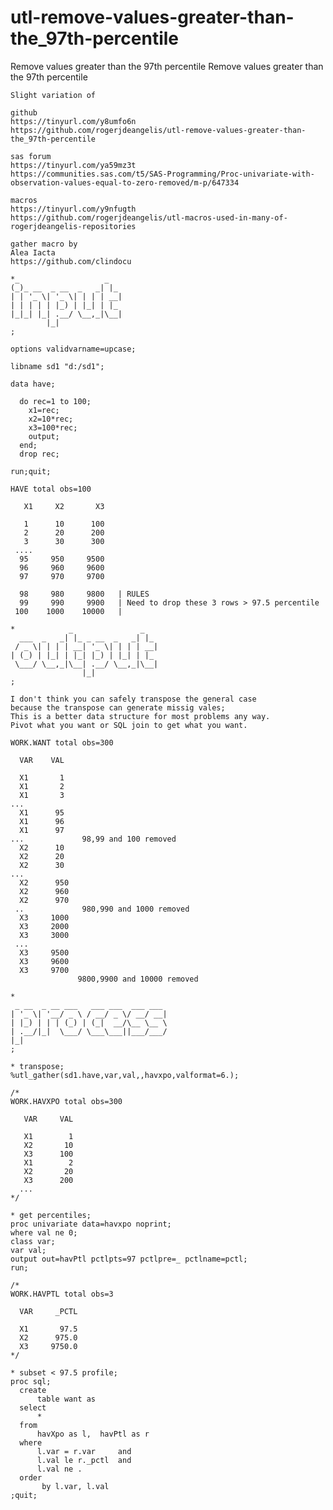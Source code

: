 # utl-remove-values-greater-than-the_97th-percentile
Remove values greater than the 97th percentile
    Remove values greater than the 97th percentile                                                                                        
                                                                                                                                          
    Slight variation of                                                                                                                   
                                                                                                                                          
    github                                                                                                                                
    https://tinyurl.com/y8umfo6n                                                                                                          
    https://github.com/rogerjdeangelis/utl-remove-values-greater-than-the_97th-percentile                                                 
                                                                                                                                          
    sas forum                                                                                                                             
    https://tinyurl.com/ya59mz3t                                                                                                          
    https://communities.sas.com/t5/SAS-Programming/Proc-univariate-with-observation-values-equal-to-zero-removed/m-p/647334               
                                                                                                                                          
    macros                                                                                                                                
    https://tinyurl.com/y9nfugth                                                                                                          
    https://github.com/rogerjdeangelis/utl-macros-used-in-many-of-rogerjdeangelis-repositories                                            
                                                                                                                                          
    gather macro by                                                                                                                       
    Alea Iacta                                                                                                                            
    https://github.com/clindocu                                                                                                           
                                                                                                                                          
    *_                   _                                                                                                                
    (_)_ __  _ __  _   _| |_                                                                                                              
    | | '_ \| '_ \| | | | __|                                                                                                             
    | | | | | |_) | |_| | |_                                                                                                              
    |_|_| |_| .__/ \__,_|\__|                                                                                                             
            |_|                                                                                                                           
    ;                                                                                                                                     
                                                                                                                                          
    options validvarname=upcase;                                                                                                          
                                                                                                                                          
    libname sd1 "d:/sd1";                                                                                                                 
                                                                                                                                          
    data have;                                                                                                                            
                                                                                                                                          
      do rec=1 to 100;                                                                                                                    
        x1=rec;                                                                                                                           
        x2=10*rec;                                                                                                                        
        x3=100*rec;                                                                                                                       
        output;                                                                                                                           
      end;                                                                                                                                
      drop rec;                                                                                                                           
                                                                                                                                          
    run;quit;                                                                                                                             
                                                                                                                                          
    HAVE total obs=100                                                                                                                    
                                                                                                                                          
       X1     X2       X3                                                                                                                 
                                                                                                                                          
       1      10      100                                                                                                                 
       2      20      200                                                                                                                 
       3      30      300                                                                                                                 
     ....                                                                                                                                 
      95     950     9500                                                                                                                 
      96     960     9600                                                                                                                 
      97     970     9700                                                                                                                 
                                                                                                                                          
      98     980     9800   | RULES                                                                                                       
      99     990     9900   | Need to drop these 3 rows > 97.5 percentile                                                                 
     100    1000    10000   |                                                                                                             
                                                                                                                                          
    *            _               _                                                                                                        
      ___  _   _| |_ _ __  _   _| |_                                                                                                      
     / _ \| | | | __| '_ \| | | | __|                                                                                                     
    | (_) | |_| | |_| |_) | |_| | |_                                                                                                      
     \___/ \__,_|\__| .__/ \__,_|\__|                                                                                                     
                    |_|                                                                                                                   
    ;                                                                                                                                     
                                                                                                                                          
    I don't think you can safely transpose the general case                                                                               
    because the transpose can generate missig vales;                                                                                      
    This is a better data structure for most problems any way.                                                                            
    Pivot what you want or SQL join to get what you want.                                                                                 
                                                                                                                                          
    WORK.WANT total obs=300                                                                                                               
                                                                                                                                          
      VAR    VAL                                                                                                                          
                                                                                                                                          
      X1       1                                                                                                                          
      X1       2                                                                                                                          
      X1       3                                                                                                                          
    ...                                                                                                                                   
      X1      95                                                                                                                          
      X1      96                                                                                                                          
      X1      97                                                                                                                          
    ...             98,99 and 100 removed                                                                                                 
      X2      10                                                                                                                          
      X2      20                                                                                                                          
      X2      30                                                                                                                          
    ...                                                                                                                                   
      X2      950                                                                                                                         
      X2      960                                                                                                                         
      X2      970                                                                                                                         
     ..             980,990 and 1000 removed                                                                                              
      X3     1000                                                                                                                         
      X3     2000                                                                                                                         
      X3     3000                                                                                                                         
     ...                                                                                                                                  
      X3     9500                                                                                                                         
      X3     9600                                                                                                                         
      X3     9700                                                                                                                         
                   9800,9900 and 10000 removed                                                                                            
                                                                                                                                          
    *                                                                                                                                     
     _ __  _ __ ___   ___ ___  ___ ___                                                                                                    
    | '_ \| '__/ _ \ / __/ _ \/ __/ __|                                                                                                   
    | |_) | | | (_) | (_|  __/\__ \__ \                                                                                                   
    | .__/|_|  \___/ \___\___||___/___/                                                                                                   
    |_|                                                                                                                                   
    ;                                                                                                                                     
                                                                                                                                          
    * transpose;                                                                                                                          
    %utl_gather(sd1.have,var,val,,havxpo,valformat=6.);                                                                                   
                                                                                                                                          
    /*                                                                                                                                    
    WORK.HAVXPO total obs=300                                                                                                             
                                                                                                                                          
       VAR     VAL                                                                                                                        
                                                                                                                                          
       X1        1                                                                                                                        
       X2       10                                                                                                                        
       X3      100                                                                                                                        
       X1        2                                                                                                                        
       X2       20                                                                                                                        
       X3      200                                                                                                                        
      ...                                                                                                                                 
    */                                                                                                                                    
                                                                                                                                          
    * get percentiles;                                                                                                                    
    proc univariate data=havxpo noprint;                                                                                                  
    where val ne 0;                                                                                                                       
    class var;                                                                                                                            
    var val;                                                                                                                              
    output out=havPtl pctlpts=97 pctlpre=_ pctlname=pctl;                                                                                 
    run;                                                                                                                                  
                                                                                                                                          
    /*                                                                                                                                    
    WORK.HAVPTL total obs=3                                                                                                               
                                                                                                                                          
      VAR     _PCTL                                                                                                                       
                                                                                                                                          
      X1       97.5                                                                                                                       
      X2      975.0                                                                                                                       
      X3     9750.0                                                                                                                       
    */                                                                                                                                    
                                                                                                                                          
    * subset < 97.5 profile;                                                                                                              
    proc sql;                                                                                                                             
      create                                                                                                                              
          table want as                                                                                                                   
      select                                                                                                                              
          *                                                                                                                               
      from                                                                                                                                
          havXpo as l,  havPtl as r                                                                                                       
      where                                                                                                                               
          l.var = r.var     and                                                                                                           
          l.val le r._pctl  and                                                                                                           
          l.val ne .                                                                                                                      
      order                                                                                                                               
           by l.var, l.val                                                                                                                
    ;quit;                                                                                                                                
                                                                                                                                          
